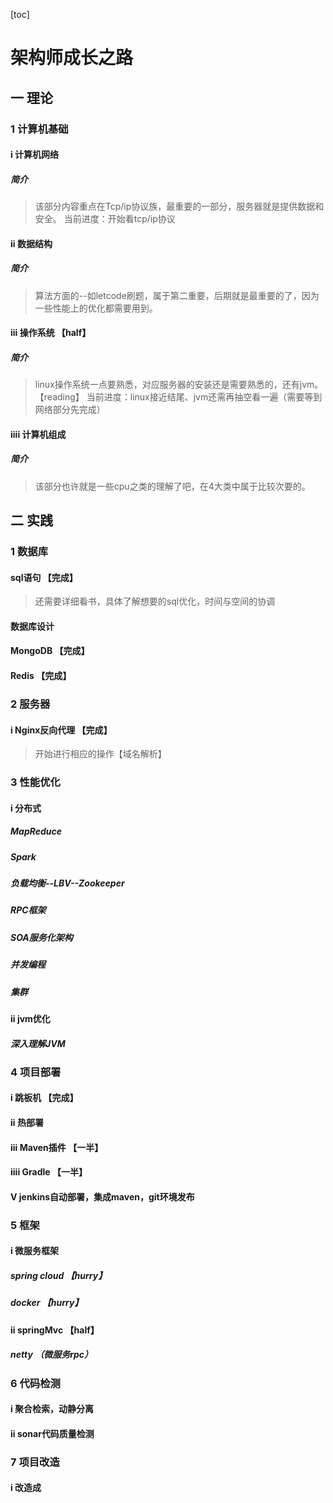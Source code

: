 [toc]
# 架构师成长之路
## 一 理论
### 1 计算机基础

#### i 计算机网络
##### 简介
> 该部分内容重点在Tcp/ip协议族，最重要的一部分，服务器就是提供数据和安全。
> 当前进度：开始看tcp/ip协议

#### ii 数据结构
##### 简介
> 算法方面的--如letcode刷题，属于第二重要，后期就是最重要的了，因为一些性能上的优化都需要用到。

#### iii 操作系统 【half】
##### 简介
> linux操作系统一点要熟悉，对应服务器的安装还是需要熟悉的，还有jvm。【reading】
> 当前进度：linux接近结尾、jvm还需再抽空看一遍（需要等到网络部分先完成）

#### iiii 计算机组成
##### 简介
> 该部分也许就是一些cpu之类的理解了吧，在4大类中属于比较次要的。

## 二 实践

### 1 数据库
#### sql语句 【完成】
> 还需要详细看书，具体了解想要的sql优化，时间与空间的协调
#### 数据库设计 
#### MongoDB 【完成】
#### Redis  【完成】

### 2 服务器
#### i Nginx反向代理 【完成】
> 开始进行相应的操作【域名解析】

### 3 性能优化

#### i 分布式
##### MapReduce
##### Spark
##### 负载均衡--LBV--Zookeeper
##### RPC框架
##### SOA服务化架构
##### 并发编程
##### 集群

#### ii jvm优化
##### 深入理解JVM

### 4 项目部署

#### i 跳板机 【完成】
#### ii 热部署 
#### iii Maven插件 【一半】
#### iiii Gradle 【一半】
#### V jenkins自动部署，集成maven，git环境发布

### 5 框架

#### i 微服务框架
##### spring cloud 【hurry】
##### docker 【hurry】
#### ii springMvc 【half】
##### netty （微服务rpc）

### 6 代码检测
#### i 聚合检索，动静分离
#### ii sonar代码质量检测

### 7 项目改造
#### i 改造成
